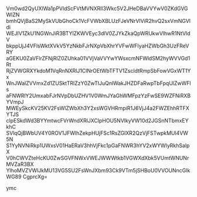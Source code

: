 Vm0wd2QyUXlWa1pPVldScFVtMVNXRll3Wkc5V2JHeDBaVVYwV0ZKdGVGWlZN
bmhQVjBaS2MySkVUbGhoCk1VcFVWbXBLUzFJeVNrVlViR2hvQ2sxVmNGVldi
WEJIV1ZkU1NGWnJiR3BTYlZKWVEyc3dlV0ZJYkZkaQpWRUkwVlhwR1NtVldV
bkppUjJ4VFlsWktXVkV5YzNkbFJrNXpVbXhrYVFwWFIyaHZWbGh3UzFReVRY
aGEKU0ZaVFlrZFNjRlZ0ZUhka01VVjVaVVYwYWsxcmNFWldSM2hyWVVGd1Rt
RjZVWGRXYkdoM1VqRnNXRlJ1ClNrOEtWbTFTV1ZscldtRmpSbFowVGxWT1Yx
WnJWalZVVmxZd1ZUSktTRlZzY0ZwTlJuQnlWakJHZDFaRwpTbFpqUlZwWFls
aFNWRlY2UmxabFJrNVpDbUZHV1V0WmJYaGhWMFpzYzFwSE9WZFNiRXBYVmpJ
MWEySkcKV25KV2FsWlZWbXh3Y2xsWGVHRmpiR1J6VjJ4a2FWZEhhRTFXYTJS
clpESkdWd3BYYmtwcFVrWndXRlJXClpHOU5NVlkyVW10d2JGSnNTbmxEYkhC
SVlqQjBWbUV4Y0ROV1JFWlhZekpHUjFSc1RsZGlXR2QzVjFSTwpkMUl4VW5N
S1YyNVNiRkp1UWxsV01HaERaV3hhVjFkc1pGaFNWR3hYV2xWYWIyRkhSalpX
V0hCWVZteHcKU0ZwSGVFNWxVWEJWWWtkb1VGWXdXbk5VUmtWNUNrMVZaR3BX
YlhoMVZVWlJkMU13VG5SU2FsWnJXbm93Ck9VTm5jSHBoU0VVOUNncGlkWG89
CgprcXg=

ymc